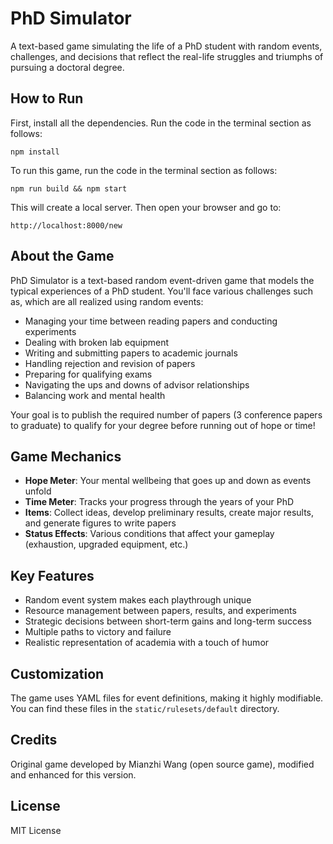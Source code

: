 # PhD Simulator

A text-based game simulating the life of a PhD student with random events, challenges, and decisions that reflect the real-life struggles and triumphs of pursuing a doctoral degree.

## How to Run
First, install all the dependencies. Run the code in the terminal section as follows:
```
npm install
```
To run this game, run the code in the terminal section as follows:

```
npm run build && npm start
```

This will create a local server. Then open your browser and go to:

```
http://localhost:8000/new
```

## About the Game

PhD Simulator is a text-based random event-driven game that models the typical experiences of a PhD student. You'll face various challenges such as, which are all realized using random events:

- Managing your time between reading papers and conducting experiments
- Dealing with broken lab equipment
- Writing and submitting papers to academic journals
- Handling rejection and revision of papers
- Preparing for qualifying exams
- Navigating the ups and downs of advisor relationships
- Balancing work and mental health

Your goal is to publish the required number of papers (3 conference papers to graduate) to qualify for your degree before running out of hope or time!

## Game Mechanics

- **Hope Meter**: Your mental wellbeing that goes up and down as events unfold
- **Time Meter**: Tracks your progress through the years of your PhD
- **Items**: Collect ideas, develop preliminary results, create major results, and generate figures to write papers
- **Status Effects**: Various conditions that affect your gameplay (exhaustion, upgraded equipment, etc.)

## Key Features

- Random event system makes each playthrough unique
- Resource management between papers, results, and experiments
- Strategic decisions between short-term gains and long-term success
- Multiple paths to victory and failure
- Realistic representation of academia with a touch of humor

## Customization

The game uses YAML files for event definitions, making it highly modifiable. You can find these files in the `static/rulesets/default` directory.

## Credits

Original game developed by Mianzhi Wang (open source game), modified and enhanced for this version.

## License

MIT License
